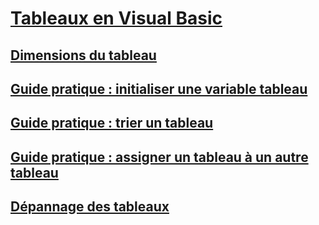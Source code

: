 # [Tableaux en Visual Basic](index.md)
## [Dimensions du tableau](array-dimensions.md)
## [Guide pratique : initialiser une variable tableau](how-to-initialize-an-array-variable.md)
## [Guide pratique : trier un tableau](how-to-sort-an-array.md)
## [Guide pratique : assigner un tableau à un autre tableau](how-to-assign-one-array-to-another-array.md)
## [Dépannage des tableaux](troubleshooting-arrays.md)